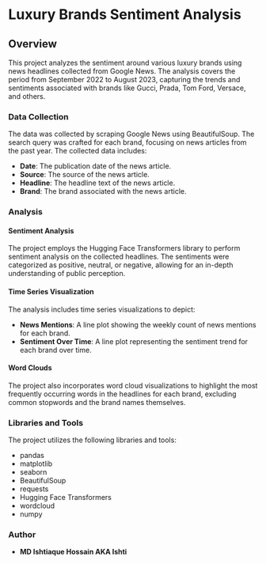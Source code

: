 # Luxury Brands Sentiment Analysis

## Overview

This project analyzes the sentiment around various luxury brands using news headlines collected from Google News. The analysis covers the period from September 2022 to August 2023, capturing the trends and sentiments associated with brands like Gucci, Prada, Tom Ford, Versace, and others.

### Data Collection

The data was collected by scraping Google News using BeautifulSoup. The search query was crafted for each brand, focusing on news articles from the past year. The collected data includes:

- **Date**: The publication date of the news article.
- **Source**: The source of the news article.
- **Headline**: The headline text of the news article.
- **Brand**: The brand associated with the news article.

### Analysis

#### Sentiment Analysis

The project employs the Hugging Face Transformers library to perform sentiment analysis on the collected headlines. The sentiments were categorized as positive, neutral, or negative, allowing for an in-depth understanding of public perception.

#### Time Series Visualization

The analysis includes time series visualizations to depict:

- **News Mentions**: A line plot showing the weekly count of news mentions for each brand.
- **Sentiment Over Time**: A line plot representing the sentiment trend for each brand over time.

#### Word Clouds

The project also incorporates word cloud visualizations to highlight the most frequently occurring words in the headlines for each brand, excluding common stopwords and the brand names themselves.

### Libraries and Tools

The project utilizes the following libraries and tools:

- pandas
- matplotlib
- seaborn
- BeautifulSoup
- requests
- Hugging Face Transformers
- wordcloud
- numpy

### Author

- **MD Ishtiaque Hossain AKA Ishti**

